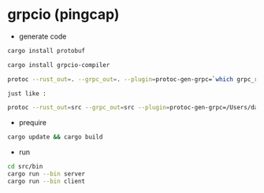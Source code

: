 # grpcio (pingcap)

*  generate code

```bash
cargo install protobuf

cargo install grpcio-compiler

protoc --rust_out=. --grpc_out=. --plugin=protoc-gen-grpc=`which grpc_rust_plugin` example.proto

just like :

protoc --rust_out=src --grpc_out=src --plugin=protoc-gen-grpc=/Users/dalong/.cargo/bin/grpc_rust_plugin proto/user.proto

```

*  prequire

```bash
cargo update && cargo build
```

*  run

```bash
cd src/bin
cargo run --bin server
cargo run --bin client
```